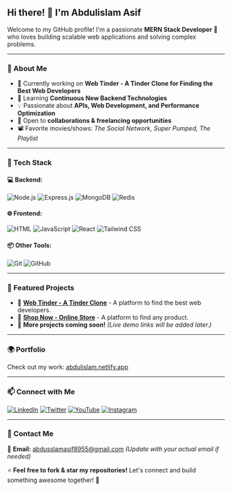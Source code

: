 ## Hi there! 👋 I'm Abdulislam Asif

Welcome to my GitHub profile! I'm a passionate **MERN Stack Developer** 🚀 who loves building scalable web applications and solving complex problems. 

---

### 🌟 About Me
- 🔭 Currently working on **Web Tinder - A Tinder Clone for Finding the Best Web Developers**
- 🌱 Learning **Continuous New Backend Technologies**
- 💡 Passionate about **APIs, Web Development, and Performance Optimization**
- 🎯 Open to **collaborations & freelancing opportunities**
- 📽 Favorite movies/shows: *The Social Network, Super Pumped, The Playlist*

---

### 🚀 Tech Stack

#### 💻 Backend:
![Node.js](https://img.shields.io/badge/Node.js-339933?style=for-the-badge&logo=node.js&logoColor=white)
![Express.js](https://img.shields.io/badge/Express.js-000000?style=for-the-badge&logo=express&logoColor=white)
![MongoDB](https://img.shields.io/badge/MongoDB-4EA94B?style=for-the-badge&logo=mongodb&logoColor=white)
![Redis](https://img.shields.io/badge/Redis-DC382D?style=for-the-badge&logo=redis&logoColor=white)

#### 🌐 Frontend:
![HTML](https://img.shields.io/badge/HTML5-E34F26?style=for-the-badge&logo=html5&logoColor=white)
![JavaScript](https://img.shields.io/badge/JavaScript-F7DF1E?style=for-the-badge&logo=javascript&logoColor=black)
![React](https://img.shields.io/badge/React-61DAFB?style=for-the-badge&logo=react&logoColor=black)
![Tailwind CSS](https://img.shields.io/badge/TailwindCSS-38B2AC?style=for-the-badge&logo=tailwind-css&logoColor=white)

#### 📦 Other Tools:
![Git](https://img.shields.io/badge/Git-F05032?style=for-the-badge&logo=git&logoColor=white)
![GitHub](https://img.shields.io/badge/GitHub-181717?style=for-the-badge&logo=github&logoColor=white)

---

### 📌 Featured Projects
- 🔹 **[Web Tinder - A Tinder Clone](https://github.com/your-github-username/web-tinder)** - A platform to find the best web developers.
- 🔹 **[Shop Now    - Online Store](https://github.com/your-github-username/web-tinder)** - A platform to find any product.
- 🔹 **More projects coming soon!** *(Live demo links will be added later.)*

---

### 🌍 Portfolio
Check out my work: [abdulislam.netlify.app](https://abdulislam.netlify.app)

---

### 📫 Connect with Me
[![LinkedIn](https://img.shields.io/badge/LinkedIn-0077B5?style=for-the-badge&logo=linkedin&logoColor=white)](https://www.linkedin.com/in/abdulislam-asif-%F0%9F%92%BB-300925279/)
[![Twitter](https://img.shields.io/badge/Twitter-1DA1F2?style=for-the-badge&logo=twitter&logoColor=white)](https://x.com/Abdulislam_12)
[![YouTube](https://img.shields.io/badge/YouTube-FF0000?style=for-the-badge&logo=youtube&logoColor=white)](https://www.youtube.com/@DragonBallz-011)
[![Instagram](https://img.shields.io/badge/Instagram-E4405F?style=for-the-badge&logo=instagram&logoColor=white)](https://www.instagram.com/abdulislam_11/)

---

### 📩 Contact Me
📧 **Email:** abdusslamasif8955@gmail.com *(Update with your actual email if needed)*

⭐️ **Feel free to fork & star my repositories!** Let's connect and build something awesome together! 🚀
